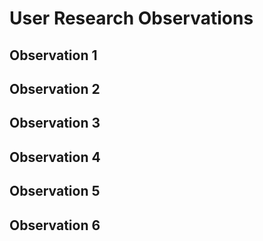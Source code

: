 # User Research Observations


## Observation 1


## Observation 2


## Observation 3


## Observation 4


## Observation 5


## Observation 6